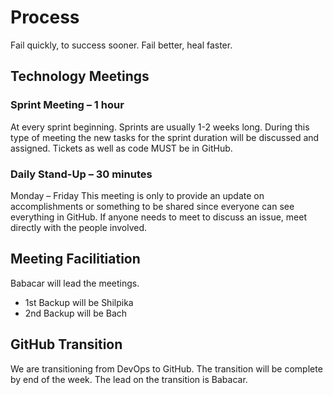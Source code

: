 # Process
Fail quickly, to success sooner.
Fail better, heal faster.
## Technology Meetings 
### Sprint Meeting – 1 hour 
At every sprint beginning. Sprints are usually 1-2 weeks long. During this type of meeting the new tasks for the sprint duration will be discussed and assigned. Tickets as well as code MUST be in GitHub.

### Daily Stand-Up – 30 minutes 
Monday – Friday 
This meeting is only to provide an update on accomplishments or something to be shared since everyone can see everything in GitHub.   If anyone needs to meet to discuss an issue, meet directly with the people involved. 
 

## Meeting Facilitiation 
Babacar will lead the meetings. 
- 1st Backup will be Shilpika 
- 2nd Backup will be Bach 
 

## GitHub Transition 
We are transitioning from DevOps to GitHub. The transition will be complete by end of the week. The lead on the transition is Babacar. 



